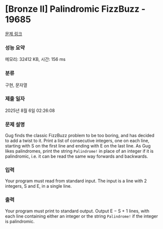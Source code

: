 # [Bronze II] Palindromic FizzBuzz - 19685 

[문제 링크](https://www.acmicpc.net/problem/19685) 

### 성능 요약

메모리: 32412 KB, 시간: 156 ms

### 분류

구현, 문자열

### 제출 일자

2025년 8월 6일 02:26:08

### 문제 설명

<p>Gug finds the classic FizzBuzz problem to be too boring, and has decided to add a twist to it. Print a list of consecutive integers, one on each line, starting with S on the first line and ending with E on the last line. As Gug likes palindromes, print the string <code>Palindrome!</code> in place of an integer if it is palindromic, i.e. it can be read the same way forwards and backwards.</p>

### 입력 

 <p>Your program must read from standard input. The input is a line with 2 integers, S and E, in a single line.</p>

### 출력 

 <p>Your program must print to standard output. Output E − S + 1 lines, with each line containing either an integer or the string <code>Palindrome!</code> if the integer is palindromic.</p>

